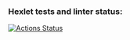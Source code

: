 ### Hexlet tests and linter status:
[![Actions Status](https://github.com/tar-alex994/rails-project-lvl1/workflows/hexlet-check/badge.svg)](https://github.com/tar-alex994/rails-project-lvl1/actions)